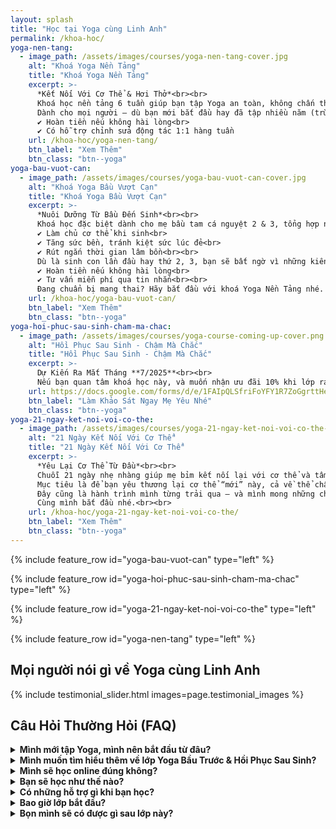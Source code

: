 ```yaml
---
layout: splash
title: "Học tại Yoga cùng Linh Anh"
permalink: /khoa-hoc/
yoga-nen-tang:
  - image_path: /assets/images/courses/yoga-nen-tang-cover.jpg
    alt: "Khoá Yoga Nền Tảng"
    title: "Khoá Yoga Nền Tảng"
    excerpt: >-
      *Kết Nối Với Cơ Thể & Hơi Thở*<br><br>
      Khoá học nền tảng 6 tuần giúp bạn tập Yoga an toàn, không chấn thương, đồng thời kết nối sâu với Thân – Tâm – Trí qua hơi thở và chuyển động.<br><br>
      Dành cho mọi người – dù bạn mới bắt đầu hay đã tập nhiều năm (trừ giáo viên Yoga). Khoá học giúp bạn hình thành thói quen thực hành, quản lý năng lượng và yêu bản thân đúng cách.<br><br>
      ✔️ Hoàn tiền nếu không hài lòng<br>
      ✔️ Có hỗ trợ chỉnh sửa động tác 1:1 hàng tuần
    url: /khoa-hoc/yoga-nen-tang/
    btn_label: "Xem Thêm"
    btn_class: "btn--yoga"
yoga-bau-vuot-can:
  - image_path: /assets/images/courses/yoga-bau-vuot-can-cover.jpg
    alt: "Khoá Yoga Bầu Vượt Cạn"
    title: "Khoá Yoga Bầu Vượt Cạn"
    excerpt: >-
      *Nuôi Dưỡng Từ Bầu Đến Sinh*<br><br>
      Khoá học đặc biệt dành cho mẹ bầu tam cá nguyệt 2 & 3, tổng hợp những kiến thức và bài tập hiệu quả nhưng ít được chia sẻ, giúp bạn:<br><br>
      ✔️ Làm chủ cơ thể khi sinh<br>
      ✔️ Tăng sức bền, tránh kiệt sức lúc đẻ<br>
      ✔️ Rút ngắn thời gian lâm bồn<br><br>
      Dù là sinh con lần đầu hay thứ 2, 3, bạn sẽ bất ngờ vì những kiến thức và bài tập cực kỳ hữu ích này.<br><br>
      ✔️ Hoàn tiền nếu không hài lòng<br>
      ✔️ Tư vấn miễn phí qua tin nhắn<br><br>
      Đang chuẩn bị mang thai? Hãy bắt đầu với khoá Yoga Nền Tảng nhé.
    url: /khoa-hoc/yoga-bau-vuot-can/
    btn_label: "Xem Thêm"
    btn_class: "btn--yoga"
yoga-hoi-phuc-sau-sinh-cham-ma-chac:
  - image_path: /assets/images/courses/yoga-course-coming-up-cover.png
    alt: "Hồi Phục Sau Sinh - Chậm Mà Chắc"
    title: "Hồi Phục Sau Sinh - Chậm Mà Chắc"
    excerpt: >-
      Dự Kiến Ra Mắt Tháng **7/2025**<br><br>
      Nếu bạn quan tâm khoá học này, và muốn nhận ưu đãi 10% khi lớp ra mắt, giúp mình làm khảo sát nhanh nhé.
    url: https://docs.google.com/forms/d/e/1FAIpQLSfriFoYFY1R7ZoGgrttHebYs5xGAxIupaIAY-EG4lEckeBUwQ/viewform
    btn_label: "Làm Khảo Sát Ngay Mẹ Yêu Nhé"
    btn_class: "btn--yoga"
yoga-21-ngay-ket-noi-voi-co-the:
  - image_path: /assets/images/courses/yoga-21-ngay-ket-noi-voi-co-the-cover.png
    alt: "21 Ngày Kết Nối Với Cơ Thể"
    title: "21 Ngày Kết Nối Với Cơ Thể"
    excerpt: >-
      *Yêu Lại Cơ Thể Từ Đầu*<br><br>
      Chuỗi 21 ngày nhẹ nhàng giúp mẹ bỉm kết nối lại với cơ thể và tâm trí sau sinh – đặc biệt phù hợp khi bạn đã sinh khoảng 4–5 tháng và đang cảm thấy xa lạ với chính mình.<br><br>
      Mục tiêu là để bạn yêu thương lại cơ thể “mới” này, cả về thể chất lẫn tinh thần.<br><br>
      Đây cũng là hành trình mình từng trải qua – và mình mong những chia sẻ trong khoá học sẽ giúp bạn cảm thấy bớt đơn độc hơn. Khi phụ nữ đồng hành cùng nhau, chúng ta luôn mạnh mẽ hơn.<br><br>
      Cùng mình bắt đầu nhé.<br><br>
    url: /khoa-hoc/yoga-21-ngay-ket-noi-voi-co-the/
    btn_label: "Xem Thêm"
    btn_class: "btn--yoga"
---
```


{% include feature_row id="yoga-bau-vuot-can" type="left" %}

{% include feature_row id="yoga-hoi-phuc-sau-sinh-cham-ma-chac" type="left" %}

{% include feature_row id="yoga-21-ngay-ket-noi-voi-co-the" type="left" %}

{% include feature_row id="yoga-nen-tang" type="left" %}


## Mọi người nói gì về Yoga cùng Linh Anh

{% include testimonial_slider.html images=page.testimonial_images %}

## Câu Hỏi Thường Hỏi (FAQ)

<details>
  <summary><strong>Mình mới tập Yoga, mình nên bắt đầu từ đâu?</strong></summary>
  <p>Nếu bạn mới tập Yoga, và chưa có nền tảng vững chắc tập thế nào để an toàn, không bị chấn thương, mình sẽ khuyến khích bạn tham khảo khoá Yoga nền tảng.<p>
    <li>Khoá sẽ cho bạn 1 nền tảng Yoga vững chắc để tránh những chấn thương không cần thiết như thoái hoá cột sống cổ, thoái hoá cột sống lưng, đau khớp đầu gối, chấn thương cổ tay ....</li>
    <li>Cho bạn nào thực sự tạo dựng nền tảng Yoga chắc chắn để khoẻ nhưng trên hết không bị chấn thương cổ tay, lưng, cổ, chân, đầu gối . vvv.</li>
    <li>Ngoài ra, lớp cũng giúp bạn bắt đầu tập thở - 1 trong những điều nhiều lớp Yoga bỏ qua nhưng cực kỳ quan trọng, nó như xây ngôi nhà mà thiếu cái "móng nhà" í. Bạn có thể tham khảo thêm thông tin lớp tại https://yogacunglinhanh.com/khoa-hoc/yoga-nen-tang/.</li>
</details>

<details>
  <summary><strong>Mình muốn tìm hiểu thêm về lớp Yoga Bầu Trước & Hồi Phục Sau Sinh?</strong></summary>
  <p>Tuỳ tình trạng cơ thể của mẹ bầu, và bạn đã sinh xong bao lâu, mình có những khoá khác nhau để giúp mẹ trau dồi sức khoẻ cho bản thân, và hồi phục sau sinh an toàn và hiệu quả</p>
     <li>Bạn có thể tham khảo thông tin lớp ở trên & nhắn tin cho mình qua Facebook/Zalo để được tư vấn thêm.</li>
     <li>Ngoài ra, bạn cũng có thể tham khảo 2 playlist YouTube mình đã tạo dựng cho mẹ bầu & mẹ sau sinh.
  <li> Bí Quyết Sinh Nở Dễ Dàng: https://www.youtube.com/playlist?list=PL-U5o45t3xZgy_-zVaA288VzX6DaCRHpg<li>
  <li>Bí Quyết Hồi Phục An Toàn Cho Mẹ Sinh Thường & Sinh Mổ: https://www.youtube.com/playlist?list=PL-U5o45t3xZgxNxLBojt2-R2IX8CCU9T9</li>
</details>

<details>
  <summary><strong>Mình sẽ học online đúng không?</strong></summary>
  <p>Đúng vậy!! Bạn, máy tính yêu thương của bạn, và Yoga ☺️</p>
</details>

<details>
  <summary><strong>Bạn sẽ học như thế nào?</strong></summary>
  <ul>
    <li>Bạn sẽ được mời vào nhóm Facebook kín riêng với hướng dẫn kỹ lượng mà mình đã sắp xếp theo 6 tuần cho gần 20 chục các động tác cơ bản của Yoga.</li>
    <li>Ở lớp này, bạn có thể tự chọn giờ học cho bạn 1 cách phù hợp nhất. Cứ khi nào muốn học là mở bài ra học thôi. Bạn sẽ là người làm chủ chặng đường này của mình.</li>
    <li>Khoá học kéo dài 6 tuần, nhưng bạn có thể giãn ra thành 8-9 tuần nếu cần thiết, miễn là bạn vẫn tập các bài cũ đều đặn các tuần.</li>
  </ul>
</details>

<details>
  <summary><strong>Có những hỗ trợ gì khi bạn học?</strong></summary>
  <ul>
    <li>Trong lúc học, bạn có thể comment hỏi bất cứ câu hỏi gì ở ngay trong các video, mình sẽ trả lời kỹ càng cho bạn.</li>
    <li>Muốn có người hỗ trợ chỉnh sửa? Bạn có thể upgrade lên gói "Học có chỉnh sửa", để mình sửa các động tác hàng tuần cực kỳ chi tiết. Mình có thể đảm bảo bạn sẽ cảm nhận sự khác biệt ở cơ thể hơn hẳn so với trước khi lựa chọn gói có chỉnh sửa này. Cam kết hoàn tiền nếu cảm thấy không hài lòng ☺️</li>
  </ul>
</details>

<details>
  <summary><strong>Bao giờ lớp bắt đầu?</strong>​​​​​​​​​​​​​​​​​​</summary>
  <p>Bạn có thể bắt đầu bất cứ lúc nào!</p>
</details>

<details>
  <summary><strong>Bọn mình sẽ có được gì sau lớp này?</strong>​​​​​​​​​​​​​​​​​​​</summary>
  <ul>
    <li>Kiến thức vững chãi để tập không bị chấn thương.</li>
    <li>Tâm hồn yêu thương cơ thể và bản thân mình hơn rất nhiều.</li>
    <li>Nhận ra mình có thể làm tất cả những gì bạn muốn !.</li>
  </ul>
  <p>...và rất nhiều thứ nữa nha, bọn mình chỉ có kể qua thế thôi ☺️</p>
  <p>
    Có gì cứ vào nhóm
    <a href="https://www.facebook.com/groups/yoga.cung.linh.anh" target="_blank" rel="noopener">Facebook Yoga cùng Linh Anh</a>
    của bọn mình sẽ biết!
  </p>
</details>
